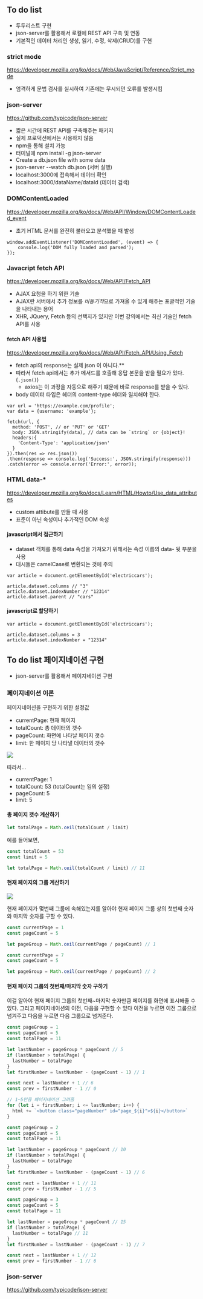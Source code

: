 ## To do list

- 투두리스트 구현
- json-server를 활용해서 로컬에 REST API 구축 및 연동
- 기본적인 데이터 처리인 생성, 읽기, 수정, 삭제(CRUD)를 구현

### strict mode

https://developer.mozilla.org/ko/docs/Web/JavaScript/Reference/Strict_mode

- 엄격하게 문법 검사를 실시하여 기존에는 무시되던 오류를 발생시킴

### json-server

https://github.com/typicode/json-server

- 짧은 시간에 REST API를 구축해주는 패키지
- 실제 프로덕션에서는 사용하지 않음
- npm을 통해 설치 가능
- 터미널에 npm install -g json-server
- Create a db.json file with some data
- json-server --watch db.json   (서버 실행)
- localhost:3000에 접속해서 데이터 확인
- localhost:3000/dataName/dataId (데이터 검색)

### DOMContentLoaded

https://developer.mozilla.org/ko/docs/Web/API/Window/DOMContentLoaded_event

- 초기 HTML 문서를 완전히 불러오고 분석했을 때 발생

```
window.addEventListener('DOMContentLoaded', (event) => {
    console.log('DOM fully loaded and parsed');
});
```

### Javacript fetch API

https://developer.mozilla.org/ko/docs/Web/API/Fetch_API

- AJAX 요청을 하기 위한 기술
- AJAX란 서버에서 추가 정보를 *비동기적*으로 가져올 수 있게 해주는 포괄적인 기술을 나타내는 용어
- XHR, JQuery, Fetch 등의 선택지가 있지만 이번 강의에서는 최신 기술인 fetch API를 사용

#### fetch API 사용법

https://developer.mozilla.org/ko/docs/Web/API/Fetch_API/Using_Fetch

- fetch api의 response는 실제 json 이 아니다.**
- 따라서 fetch api에서는 추가 메서드를 호출해 응답 본문을 받을 필요가 있다. (`.json()`)
  - axios는 이 과정을 자동으로 해주기 떄문에 바로 response를 받을 수 있다.
- body 데이터 타입은 헤더의 content-type 헤더와 일치해야 한다.

```
var url = 'https://example.com/profile';
var data = {username: 'example'};

fetch(url, {
  method: 'POST', // or 'PUT' or 'GET'
  body: JSON.stringify(data), // data can be `string` or {object}!
  headers:{
    'Content-Type': 'application/json'
  }
}).then(res => res.json())
.then(response => console.log('Success:', JSON.stringify(response)))
.catch(error => console.error('Error:', error));

```

### HTML data-\*

https://developer.mozilla.org/ko/docs/Learn/HTML/Howto/Use_data_attributes

- custom attibute를 만들 때 사용
- 표준이 아닌 속성이나 추가적인 DOM 속성

#### javascript에서 접근하기

- dataset 객체를 통해 data 속성을 가져오기 위해서는 속성 이름의 data- 뒷 부분을 사용
- 대시들은 camelCase로 변환되는 것에 주의

```
var article = document.getElementById('electriccars');

article.dataset.columns // "3"
article.dataset.indexNumber // "12314"
article.dataset.parent // "cars"
```

#### javascript로 할당하기

```
var article = document.getElementById('electriccars');

article.dataset.columns = 3
article.dataset.indexNumber = "12314"
```



## To do list 페이지네이션 구현

- json-server를 활용해서 페이지네이션 구현

### 페이지네이션 이론

페이지네이션을 구현하기 위한 설정값

- currentPage: 현재 페이지
- totalCount: 총 데이터의 갯수
- pageCount: 화면에 나타날 페이지 갯수
- limit: 한 페이지 당 나타낼 데이터의 갯수

![](https://user-images.githubusercontent.com/16531837/145595161-ceb09871-bfe2-4a33-9e65-b53b0bd9d89f.png)

따라서...

- currentPage: 1
- totalCount: 53 (totalCount는 임의 설정)
- pageCount: 5
- limit: 5

#### 총 페이지 갯수 계산하기

```js
let totalPage = Math.ceil(totalCount / limit)
```

예를 들어보면,

```js
const totalCount = 53
const limit = 5

let totalPage = Math.ceil(totalCount / limit) // 11
```

#### 현재 페이지의 그룹 계산하기

![](https://user-images.githubusercontent.com/16531837/145596540-7c1ff5e6-60f8-40fc-884b-c10f4f4716a2.png)

현재 페이지가 몇번째 그룹에 속해있는지를 알아야
현재 페이지 그룹 상의 첫번째 숫자와 마지막 숫자를 구할 수 있다.

```js
const currentPage = 1
const pageCount = 5

let pageGroup = Math.ceil(currentPage / pageCount) // 1
```

```js
const currentPage = 7
const pageCount = 5

let pageGroup = Math.ceil(currentPage / pageCount) // 2
```

#### 현재 페이지 그룹의 첫번째/마지막 숫자 구하기

이걸 알아야 현재 페이지 그룹의 첫번째~마지막 숫자만큼 페이지를 화면에 표시해줄 수 있다.
그리고 페이지네이션의 이전, 다음을 구현할 수 있다
이전을 누르면 이전 그룹으로 넘겨주고 다음을 누르면 다음 그룹으로 넘겨준다.

```js
const pageGroup = 1
const pageCount = 5
const totalPage = 11

let lastNumber = pageGroup * pageCount // 5
if (lastNumber > totalPage) {
  lastNumber = totalPage
}
let firstNumber = lastNumber - (pageCount - 1) // 1

const next = lastNumber + 1 // 6
const prev = firstNumber - 1 // 0

// 1~5만큼 페이지네이션 그려줌
for (let i = firstNumber; i <= lastNumber; i++) {
  html += `<button class="pageNumber" id="page_${i}">${i}</button>`
}
```

```js
const pageGroup = 2
const pageCount = 5
const totalPage = 11

let lastNumber = pageGroup * pageCount // 10
if (lastNumber > totalPage) {
  lastNumber = totalPage
}
let firstNumber = lastNumber - (pageCount - 1) // 6

const next = lastNumber + 1 // 11
const prev = firstNumber - 1 // 5
```

```js
const pageGroup = 3
const pageCount = 5
const totalPage = 11

let lastNumber = pageGroup * pageCount // 15
if (lastNumber > totalPage) {
  lastNumber = totalPage // 11
}
let firstNumber = lastNumber - (pageCount - 1) // 7

const next = lastNumber + 1 // 12
const prev = firstNumber - 1 // 6
```

### json-server

https://github.com/typicode/json-server

